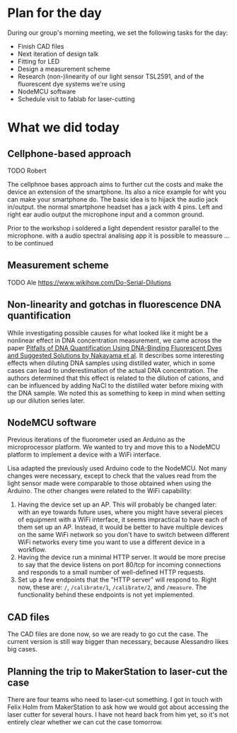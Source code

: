 # Plan for the day

During our group's morning meeting, we set the following tasks for the day:

* Finish CAD files
* Next iteration of design talk
* Fitting for LED
* Design a measurement scheme
* Research (non-)linearity of our light sensor TSL2591, and of the fluorescent dye systems we're using
* NodeMCU software
* Schedule visit to fablab for laser-cutting

# What we did today

## Cellphone-based approach

TODO Robert

The cellphnoe bases approach aims to further cut the costs and make the device an extension of the smartphone. Its also a nice example for wht you can make your smartphone do.
The basic idea is to hijack the audio jack in/output. the normal smartphone headset has a jack with 4 pins. Left and right ear audio output the microphone input and a common ground.

Prior to the workshop i soldered a light dependent resistor parallel to the microphone. with a audio spectral analising app it is possible to meassure ... to be continued


## Measurement scheme

TODO Ale
https://www.wikihow.com/Do-Serial-Dilutions

## Non-linearity and gotchas in fluorescence DNA quantification

While investigating possible causes for what looked like it might be a nonlinear effect in DNA concentration measurement, we came across the paper [Pitfalls of DNA Quantification Using DNA-Binding Fluorescent Dyes and Suggested Solutions by Nakayama et al](https://www.ncbi.nlm.nih.gov/pmc/articles/PMC4777359/).
It describes some interesting effects when diluting DNA samples using distilled water, which in some cases can lead to underestimation of the actual DNA concentration. The authors determined that this effect is related to the dilution of cations, and can be influenced by adding NaCl to the distilled water before mixing with the DNA sample. We noted this as something to keep in mind when setting up our dilution series later.

## NodeMCU software

Previous iterations of the fluorometer used an Arduino as the microprocessor platform. We wanted to try and move this to a NodeMCU platform to implement a device with a WiFi interface.

Lisa adapted the previously used Arduino code to the NodeMCU. Not many changes were necessary, except to check that the values read from the light sensor made were comparable to those obtained when using the Arduino. The other changes were related to the WiFi capability:

1. Having the device set up an AP. This will probably be changed later: with an eye towards future uses, where you might have several pieces of equipment with a WiFi interface, it seems impractical to have each of them set up an AP. Instead, it would be better to have multiple devices on the same WiFi network so you don't have to switch between different WiFi networks every time you want to use a different device in a workflow.
2. Having the device run a minimal HTTP server. It would be more precise to say that the device listens on port 80/tcp for incoming connections and responds to a small number of well-defined HTTP requests.
3. Set up a few endpoints that the "HTTP server" will respond to. Right now, these are: `/`, `/calibrate/1`, `/calibrate/2`, and `/measure`. The functionality behind these endpoints is not yet implemented.

## CAD files

The CAD files are done now, so we are ready to go cut the case. The current version is still way bigger than necessary, because Alessandro likes big cases.

## Planning the trip to MakerStation to laser-cut the case

There are four teams who need to laser-cut something.
I got in touch with Felix Holm from MakerStation to ask how we would got about accessing the laser cutter for several hours. I have not heard back from him yet, so it's not entirely clear whether we can cut the case tomorrow.
